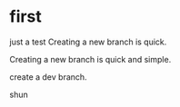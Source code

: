 # first
just a test
Creating a new branch is quick.

Creating a new branch is quick and simple.

create a dev branch.

shun
